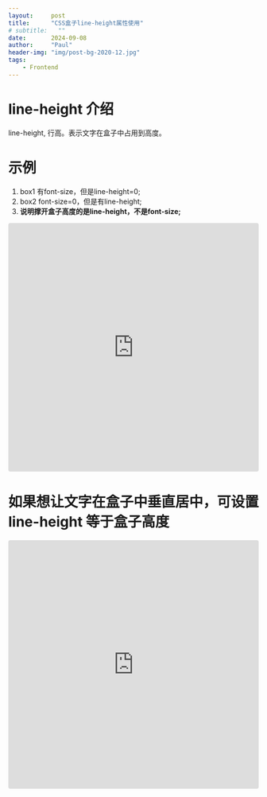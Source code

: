 ```yaml
---
layout:     post
title:      "CSS盒子line-height属性使用"
# subtitle:   ""
date:       2024-09-08
author:     "Paul"
header-img: "img/post-bg-2020-12.jpg"
tags:
    - Frontend
---
```

# line-height 介绍
line-height, 行高。表示文字在盒子中占用到高度。

# 示例
1. box1 有font-size，但是line-height=0;
2. box2 font-size=0，但是有line-height;
3. **说明撑开盒子高度的是line-height，不是font-size;**

<iframe src="https://codesandbox.io/embed/xrjs85?view=editor+%2B+preview"
     style="width:100%; height: 500px; border:0; border-radius: 4px; overflow:hidden;"
     title="css-line-height-demo"
     allow="accelerometer; ambient-light-sensor; camera; encrypted-media; geolocation; gyroscope; hid; microphone; midi; payment; usb; vr; xr-spatial-tracking"
     sandbox="allow-forms allow-modals allow-popups allow-presentation allow-same-origin allow-scripts"
   ></iframe>


# 如果想让文字在盒子中垂直居中，可设置 line-height 等于盒子高度
<iframe src="https://codesandbox.io/embed/lylmyd?view=preview"
     style="width:100%; height: 500px; border:0; border-radius: 4px; overflow:hidden;"
     title="css-line-height-demo2"
     allow="accelerometer; ambient-light-sensor; camera; encrypted-media; geolocation; gyroscope; hid; microphone; midi; payment; usb; vr; xr-spatial-tracking"
     sandbox="allow-forms allow-modals allow-popups allow-presentation allow-same-origin allow-scripts"
   ></iframe>